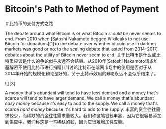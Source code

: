 

# Bitcoin's Path to Method of Payment
＃比特币的支付方式之路

The debate around what Bitcoin is or what Bitcoin _should be_ never seems to end. From 2010 when [Satoshi Nakamoto begged Wikileaks to not use Bitcoin for donations][1] to the debate over whether bitcoin use in darknet markets was good or not to the scaling debate that lasted from 2014–2017, debates about the utility of Bitcoin never seem to end.
关于比特币是什么或比特币应该是什么的争论似乎永远不会结束。从2010年[Satoshi Nakamoto请求维基解密不使用比特币进行捐赠] [1]讨论比特币在暗网市场中的使用是否对于从2014年开始的规模化辩论是好的，关于比特币效用的辩论永远不会似乎结束了。

![][3]

A money that's abundant will tend to have less demand and a money that's scarce will tend to have larger demand. We call a money that's abundant _easy money_ because it's easy to add to the supply. We call a money that's scarce _hard money_ because it's hard to add to the supply.
丰富的资金往往需求较少，而稀缺的资金往往需求量较大。我们称这笔钱很丰富，因为它很容易添加到供应中。我们称这是一笔稀缺的钱，因为它很难增加供应量。

[16]: https://cdn-images-1.medium.com/freeze/max/75/0*A4nzZbx5SBXxI-v2.jpg?q=20
[17]: https://cdn-images-1.medium.com/max/2000/0*A4nzZbx5SBXxI-v2.jpg


